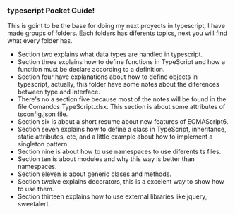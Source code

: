 

### typescript Pocket Guide!

This is goint to be the base for doing my next proyects in typescript, I have made groups of folders.
Each folders has diferents topics, next you will find what every folder has.

- Section two explains what data types are handled in typescript.
- Section three explains how to define functions in TypeScript and how a function must be declare according to a definition.
- Section four have explanations about how to define objects in typescript, actually, this folder have some notes about the diferences between type and interface.
- There's no a section five because most of the notes will be found in the file Comandos TypeScript.xlsx. This section is about some attributes of tsconfig.json file.
- Section six is about a short resume about new features of ECMAScript6.
- Section seven explains how to define a class in TypeScript, inheritance, static attributes, etc, and a little example about how to implement a singleton pattern.
- Section nine is about how to use namespaces to use diferents ts files.
- Section ten is about modules and why this way is better than namespaces.
- Section eleven is about generic clases and methods.
- Section twelve explains decorators, this is a excelent way to show how to use them.
- Section thirteen explains how to use external libraries like jquery, sweetalert.
